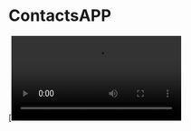 # ContactsAPP

[![Watch the video](https://user-images.githubusercontent.com/7213030/109792218-53b57580-7c24-11eb-9f44-b1ca3bfd7dbc.mp4)
